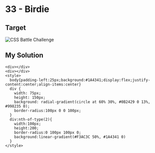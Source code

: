 # 33 - Birdie

## Target

![CSS Battle Challenge](https://cssbattle.dev/targets/33.png)

## My Solution

```
<div></div>
<div></div>
<style>
  body{padding-left:25px;background:#1A4341;display:flex;justify-content:center;align-items:center}
  div {
    width: 75px;
    height: 150px;
    background: radial-gradient(circle at 60% 30%, #0B2429 0 13%, #998235 0);
    border-radius:100px 0 0 100px;
  }
  div:nth-of-type(2){
    width:100px;
    height:200;
    border-radius:0 100px 100px 0;
    background:linear-gradient(#F3AC3C 50%, #1A4341 0)
  }
</style>

```
